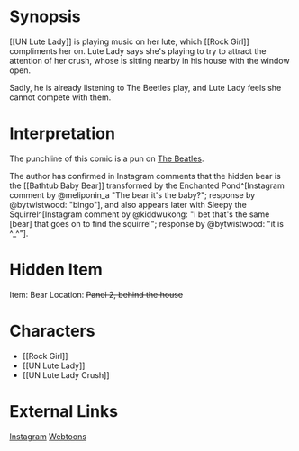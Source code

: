 # Synopsis
[[UN Lute Lady]] is playing music on her lute, which [[Rock Girl]] compliments her on. Lute Lady says she's playing to try to attract the attention of her crush, whose is sitting nearby in his house with the window open.

Sadly, he is already listening to The Beetles play, and Lute Lady feels she cannot compete with them.

# Interpretation
The punchline of this comic is a pun on [The Beatles](https://en.wikipedia.org/wiki/The_Beatles).

The author has confirmed in Instagram comments that the hidden bear is the [[Bathtub Baby Bear]] transformed by the Enchanted Pond^[Instagram comment by @meliponin_a "The bear it's the baby?"; response by @bytwistwood: "bingo"], and also appears later with Sleepy the Squirrel^[Instagram comment by @kiddwukong: "I bet that's the same [bear] that goes on to find the squirrel"; response by @bytwistwood: "it is ^_^"].

# Hidden Item
Item: Bear
Location: ~~Panel 2, behind the house~~

# Characters
* [[Rock Girl]]
* [[UN Lute Lady]]
* [[UN Lute Lady Crush]]

# External Links
[Instagram](https://www.instagram.com/p/B3nVUGTAJxg/)
[Webtoons](https://www.webtoons.com/en/challenge/twistwood-tales/12-crush/viewer?title_no=344740&episode_no=12)